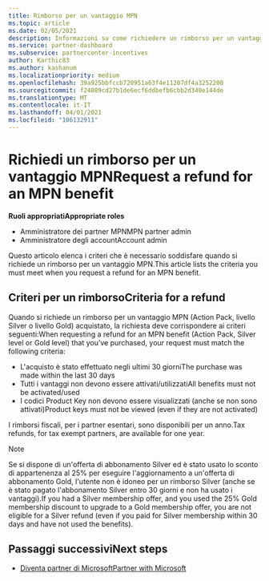 ```yaml
---
title: Rimborso per un vantaggio MPN
ms.topic: article
ms.date: 02/05/2021
description: Informazioni su come richiedere un rimborso per un vantaggio MPN e i criteri necessari per essere idonei.
ms.service: partner-dashboard
ms.subservice: partnercenter-incentives
author: Karthic83
ms.author: kashanum
ms.localizationpriority: medium
ms.openlocfilehash: 39a925bbfccb720951a63f4e11207df4a3252200
ms.sourcegitcommit: f24089cd27b1de6ecf6ddbefb6cbb2d340e144de
ms.translationtype: MT
ms.contentlocale: it-IT
ms.lasthandoff: 04/01/2021
ms.locfileid: "106132911"
---
```

# <a name="request-a-refund-for-an-mpn-benefit"></a><span data-ttu-id="b5a4e-103">Richiedi un rimborso per un vantaggio MPN</span><span class="sxs-lookup"><span data-stu-id="b5a4e-103">Request a refund for an MPN benefit</span></span>

<span data-ttu-id="b5a4e-104">**Ruoli appropriati**</span><span class="sxs-lookup"><span data-stu-id="b5a4e-104">**Appropriate roles**</span></span>

- <span data-ttu-id="b5a4e-105">Amministratore dei partner MPN</span><span class="sxs-lookup"><span data-stu-id="b5a4e-105">MPN partner admin</span></span>
- <span data-ttu-id="b5a4e-106">Amministratore degli account</span><span class="sxs-lookup"><span data-stu-id="b5a4e-106">Account admin</span></span>

<span data-ttu-id="b5a4e-107">Questo articolo elenca i criteri che è necessario soddisfare quando si richiede un rimborso per un vantaggio MPN.</span><span class="sxs-lookup"><span data-stu-id="b5a4e-107">This article lists the criteria you must meet when you request a refund for an MPN benefit.</span></span>

## <a name="criteria-for-a-refund"></a><span data-ttu-id="b5a4e-108">Criteri per un rimborso</span><span class="sxs-lookup"><span data-stu-id="b5a4e-108">Criteria for a refund</span></span>
<span data-ttu-id="b5a4e-109">Quando si richiede un rimborso per un vantaggio MPN (Action Pack, livello Silver o livello Gold) acquistato, la richiesta deve corrispondere ai criteri seguenti:</span><span class="sxs-lookup"><span data-stu-id="b5a4e-109">When requesting a refund for an MPN benefit (Action Pack, Silver level or Gold level) that you’ve purchased, your request must match the following criteria:</span></span>

- <span data-ttu-id="b5a4e-110">L'acquisto è stato effettuato negli ultimi 30 giorni</span><span class="sxs-lookup"><span data-stu-id="b5a4e-110">The purchase was made within the last 30 days</span></span>
- <span data-ttu-id="b5a4e-111">Tutti i vantaggi non devono essere attivati/utilizzati</span><span class="sxs-lookup"><span data-stu-id="b5a4e-111">All benefits must not be activated/used</span></span>
- <span data-ttu-id="b5a4e-112">I codici Product Key non devono essere visualizzati (anche se non sono attivati)</span><span class="sxs-lookup"><span data-stu-id="b5a4e-112">Product keys must not be viewed (even if they are not activated)</span></span>

<span data-ttu-id="b5a4e-113">I rimborsi fiscali, per i partner esentari, sono disponibili per un anno.</span><span class="sxs-lookup"><span data-stu-id="b5a4e-113">Tax refunds, for tax exempt partners, are available for one year.</span></span>

>[!NOTE]
><span data-ttu-id="b5a4e-114">Se si dispone di un'offerta di abbonamento Silver ed è stato usato lo sconto di appartenenza al 25% per eseguire l'aggiornamento a un'offerta di abbonamento Gold, l'utente non è idoneo per un rimborso Silver (anche se è stato pagato l'abbonamento Silver entro 30 giorni e non ha usato i vantaggi).</span><span class="sxs-lookup"><span data-stu-id="b5a4e-114">If you had a Silver membership offer, and you used the 25% Gold membership discount to upgrade to a Gold membership offer, you are not eligible for a Silver refund (even if you paid for Silver membership within 30 days and have not used the benefits).</span></span>

## <a name="next-steps"></a><span data-ttu-id="b5a4e-115">Passaggi successivi</span><span class="sxs-lookup"><span data-stu-id="b5a4e-115">Next steps</span></span>

- [<span data-ttu-id="b5a4e-116">Diventa partner di Microsoft</span><span class="sxs-lookup"><span data-stu-id="b5a4e-116">Partner with Microsoft</span></span>](mpn-overview.md)

